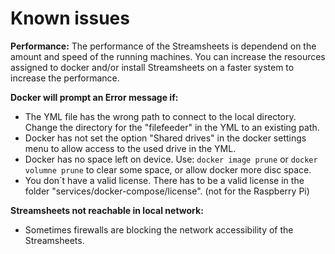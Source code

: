 # Known issues

**Performance:** The performance of the Streamsheets is dependend on the
amount and speed of the running machines. You can increase the resources
assigned to docker and/or install Streamsheets on a faster system to
increase the performance.

**Docker will prompt an Error message if:**

-   The YML file has the wrong path to connect to the local directory.
    Change the directory for the "filefeeder" in the YML to an existing
    path.
-   Docker has not set the option "Shared drives" in the docker settings
    menu to allow access to the used drive in the YML.
-   Docker has no space left on device. Use: `docker image prune` or
    `docker volumne prune` to clear some space, or allow docker more
    disc space.
-   You don´t have a valid license. There has to be a valid license in
    the folder "services/docker-compose/license". (not for the Raspberry
    Pi)

**Streamsheets not reachable in local network:**

-   Sometimes firewalls are blocking the network accessibility of the
    Streamsheets.
